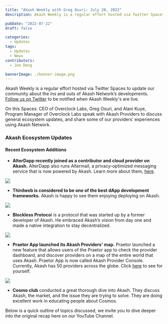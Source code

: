 ```yaml
---
title: "Akash Weekly with Greg Osuri: July 20, 2022"
description: Akash Weekly is a regular effort hosted via Twitter Spaces to update our community about the ins and outs of Akash Network’s developments. Follow us on Twitter to be notified when Akash Weekly's are live.

pubDate: "2022-07-22"
draft: false

categories:
  - Updates
tags:
  - Updates
  - News
contributors:
  - Joe Deng

bannerImage: ./banner-image.png
---
```


Akash Weekly is a regular effort hosted via Twitter Spaces to update our community about the ins and outs of Akash Network’s developments. [Follow us on Twitter](https://twitter.com/akashnet_) to be notified when Akash Weekly's are live.

On this Spaces: CEO of Overclock Labs, Greg Osuri, and Alani Kuye, Program Manager of Overclock Labs speak with Akash Providers to discuss general ecosystem updates, and share some of our providers’ experiences using Akash Network.

### **Akash Ecosystem Updates**

#### **Recent Ecosystem Additions**

- **AlterDapp recently joined as a contributor and cloud provider on Akash.** AlterDapp also runs Altermail, a privacy-optimized messaging service that is now powered by Akash. Learn more about them, [here](https://altermail.live/).

![](https://www.datocms-assets.com/45776/1658528315-unnamed-1.png)

- **Thirdweb is considered to be one of the best dApp development frameworks.** Akash is happy to see them enjoying deploying on Akash.

![](https://www.datocms-assets.com/45776/1658528360-unnamed-2.png)

- **Blockless Protoco**l is a protocol that was started up by a former developer of Akash. He embraced Akash’s vision from day one and made a native integration to stay decentralized.

![](https://www.datocms-assets.com/45776/1658528393-unnamed-3.png)

- **Praetor App launched its Akash Providers' map.** Praetor launched a new feature that allows users of the Praetor app to check the provider dashboard, and discover providers on a map of the entire world that uses Akash. Praetor App is now called Akash Provider Console. Currently, Akash has 50 providers across the globe. Click [here](https://console.akash.network/providers) to see for yourself.

![](https://www.datocms-assets.com/45776/1658528480-unnamed-4.png)

- **Cosmo club** conducted a great thorough dive into Akash. They discuss Akash, the market, and the issue they are trying to solve. They are doing excellent work in educating people about Cosmos.

Below is a quick outline of topics discussed, we invite you to dive deeper into the original recap here on our YouTube Channel.
